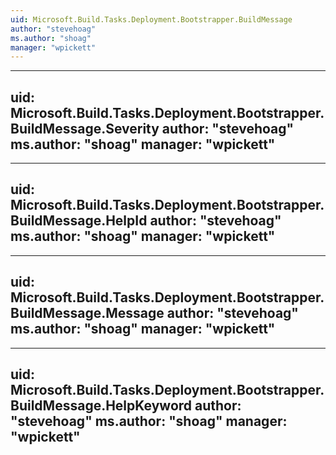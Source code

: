 ```yaml
---
uid: Microsoft.Build.Tasks.Deployment.Bootstrapper.BuildMessage
author: "stevehoag"
ms.author: "shoag"
manager: "wpickett"
---
```


---
uid: Microsoft.Build.Tasks.Deployment.Bootstrapper.BuildMessage.Severity
author: "stevehoag"
ms.author: "shoag"
manager: "wpickett"
---

---
uid: Microsoft.Build.Tasks.Deployment.Bootstrapper.BuildMessage.HelpId
author: "stevehoag"
ms.author: "shoag"
manager: "wpickett"
---

---
uid: Microsoft.Build.Tasks.Deployment.Bootstrapper.BuildMessage.Message
author: "stevehoag"
ms.author: "shoag"
manager: "wpickett"
---

---
uid: Microsoft.Build.Tasks.Deployment.Bootstrapper.BuildMessage.HelpKeyword
author: "stevehoag"
ms.author: "shoag"
manager: "wpickett"
---
